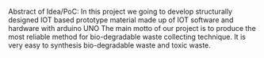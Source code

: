 Abstract of Idea/PoC:
In this project we going to develop structurally designed IOT based
prototype material made up of IOT software and hardware with arduino UNO
The main motto of our project is to produce the most reliable method for bio-degradable waste
collecting technique.
It is very easy to synthesis bio-degradable waste and toxic waste.
